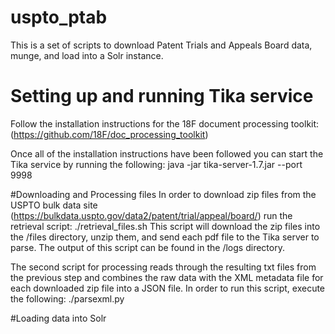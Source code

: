 # uspto_ptab
This is a set of scripts to download Patent Trials and Appeals Board data, munge, and load into a Solr instance.

# Setting up and running Tika service
Follow the installation instructions for the 18F document processing toolkit: (https://github.com/18F/doc_processing_toolkit) 

Once all of the installation instructions have been followed you can start the Tika service by running the following:
    java -jar tika-server-1.7.jar --port 9998

#Downloading and Processing files
In order to download zip files from the USPTO bulk data site (https://bulkdata.uspto.gov/data2/patent/trial/appeal/board/)
run the retrieval script:
    ./retrieval_files.sh
This script will download the zip files into the /files directory, unzip them, and send each pdf file to the Tika server to parse.
  The output of this script can be found in the /logs directory.

The second script for processing reads through the resulting txt files from the previous step and combines the raw data with the XML metadata file for each
downloaded zip file into a JSON file.  In order to run this script, execute the
following:
    ./parsexml.py

#Loading data into Solr
